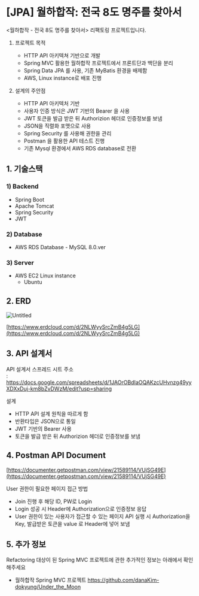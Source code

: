 # [JPA] 월하합작: 전국 8도 명주를 찾아서

<월하합작 - 전국 8도 명주를 찾아서> 리팩토링 프로젝트입니다.


1. 프로젝트 목적
    - HTTP API 아키텍쳐 기반으로 개발
    - Spring MVC 활용한 월하합작 프로젝트에서 프론트단과 백단을 분리
    - Spring Data JPA 를 사용, 기존 MyBatis 환경을 배제함
    - AWS, Linux instance로 배포 진행
    
2. 설계의 주안점
    - HTTP API 아키텍처 기반
    - 사용자 인증 방식은 JWT 기반의 Bearer 을 사용
     - JWT 토큰을 발급 받은 뒤 Authorizion 헤더로 인증정보를 보냄
    - JSON을 직렬화 포맷으로 사용
    - Spring Security 를 사용해 권한을 관리
    - Postman 을 활용한 API 테스트 진행
    - 기존 Mysql 환경에서 AWS RDS database로 전환


## 1. 기술스택  



### 1) Backend

- Spring Boot
- Apache Tomcat
- Spring Security
- JWT

### 2) Database

- AWS RDS Database - MySQL 8.0.ver

### 3) Server

- AWS EC2 Linux instance
    - Ubuntu


## 2. ERD  



![Untitled](https://user-images.githubusercontent.com/83184270/184529406-81a5c97a-db28-4516-ae07-bc5558c5cf30.png)

[https://www.erdcloud.com/d/2NLWyySrcZmB4g5LG](https://www.erdcloud.com/d/2NLWyySrcZmB4g5LG)


## 3. API 설계서  



API 설계서 스프레드 시트 주소    
: https://docs.google.com/spreadsheets/d/1JAOrOBdIaOQAKzcUHvnzg49yyXDXxDuj-km8bZvDWzM/edit?usp=sharing

설계

- HTTP API 설계 원칙을 따르게 함
- 반환타입은 JSON으로 통일
- JWT 기반의 Bearer 사용
- 토큰을 발급 받은 뒤 Authorizion 헤더로 인증정보를 보냄

## 4. Postman API Document  


[https://documenter.getpostman.com/view/21589114/VUjSG49E](https://documenter.getpostman.com/view/21589114/VUjSG49E)

User 권한이 필요한 페이지 접근 방법 

- Join 진행 후 해당 ID, PW로 Login
- Login 성공 시 Header에 Authorization으로 인증정보 응답
- User 권한이 있는 사용자가 접근할 수 있는 페이지 API 실행 시 Authorization을 Key, 발급받은 토큰을 value 로 Header에 넣어 보냄


## 5. 추가 정보  


Refactoring 대상이 된 Spring MVC 프로젝트에 관한 추가적인 정보는 아래에서 확인해주세요 

- 월하합작 Spring MVC 프로젝트 
    https://github.com/danaKim-dokyung/Under_the_Moon
